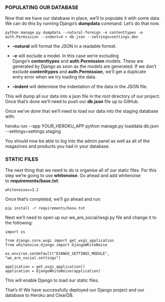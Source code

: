 ###  

### POPULATING OUR DATABASE

Now that we have our database in place, we’ll to populate it with some data. We
can do this by running Django’s **dumpdata** command. Let’s do that now.

~~~~~~~~~~~~~~~~~~~~~~~~~~~~~~~~~~~~~~~~~~~~~~~~~~~~~~~~~~~~~~~~~~~~~~~~~~~~~~~~
python manage.py dumpdata --natural-foreign -e contenttypes -e auth.Permission --indent=4 > db.json --settings=settings.dev
~~~~~~~~~~~~~~~~~~~~~~~~~~~~~~~~~~~~~~~~~~~~~~~~~~~~~~~~~~~~~~~~~~~~~~~~~~~~~~~~

-   **–natural** will format the JSON in a readable format.

-   **-e** will exclude a model. In this case we’re excluding
    Django’s **contenttypes** and **auth.Permission** models. These are
    generated by Django as soon as the models are generated. If we don’t
    exclude **contenttypes** and **auth.Permission**, we’ll get a duplicate
    entry error when we try loading the data.

-   **–indent** will determine the indentation of the data in the JSON file.

This will dump all our data into a json file in the root directory of our
project. Once that’s done we’ll need to push our **db.json** file up to GitHub.

Once we’ve done that we’ll need to load our data into the staging database with:

heroku run --app YOUR_HEROKU_APP python manage.py loaddata db.json
--settings=settings.staging

You should now be able to log into the admin panel as well as all of the
magazines and products you had in your database.  


### STATIC FILES

The next thing that we need to do is organise all of our static files. For this
step we’re going to use **whitenoise**. Go ahead and add whitenoise
to **requirements/base.txt**:

`whitenoise==3.2`

Once that’s completed, we’ll go ahead and run:

`pip install -r requirements/base.txt`

Next we’ll need to open up our we_are_social/wsgi.py file and change it to the
following:

~~~~~~~~~~~~~~~~~~~~~~~~~~~~~~~~~~~~~~~~~~~~~~~~~~~~~~~~~~~~~~~~~~~~~~~~~~~~~~~~
import os
 
from django.core.wsgi import get_wsgi_application
from whitenoise.django import DjangoWhiteNoise
 
os.environ.setdefault("DJANGO_SETTINGS_MODULE", "we_are_social.settings")
 
application = get_wsgi_application()
application = DjangoWhiteNoise(application)
~~~~~~~~~~~~~~~~~~~~~~~~~~~~~~~~~~~~~~~~~~~~~~~~~~~~~~~~~~~~~~~~~~~~~~~~~~~~~~~~

This will enable Django to load our static files.

That’s it! We have successfully deployed our Django project and our database to
Heroku and ClearDB.

